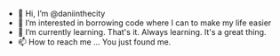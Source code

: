 - 👋 Hi, I’m @daniinthecity 
- 👀 I’m interested in borrowing code where I can to make my life easier
- 🌱 I’m currently learning. That's it. Always learning. It's a great thing.
- 📫 How to reach me ... You just found me. 


